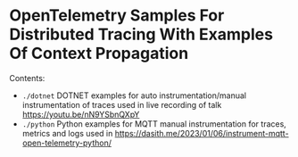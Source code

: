 # OpenTelemetry Samples For Distributed Tracing With Examples Of Context Propagation

Contents:
- `./dotnet` DOTNET examples for auto instrumentation/manual instrumentation of traces used in live recording of talk https://youtu.be/nN9YSbnQXpY
- `./python` Python examples for MQTT manual instrumentation for traces, metrics and logs used in https://dasith.me/2023/01/06/instrument-mqtt-open-telemetry-python/